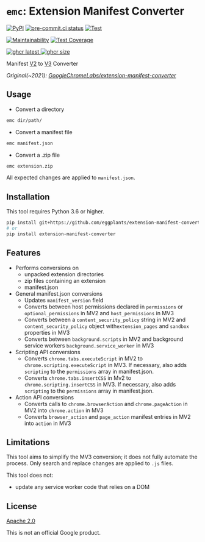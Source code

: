 # `emc`: Extension Manifest Converter

[![PyPI](
  https://img.shields.io/pypi/v/extension-manifest-converter?color=blue
  )](
  https://pypi.org/project/extension-manifest-converter
) [![pre-commit.ci status](
  https://results.pre-commit.ci/badge/github/eggplants/extension-manifest-converter/main.svg
  )](
  https://results.pre-commit.ci/latest/github/eggplants/extension-manifest-converter/main
) [![Test](
  https://github.com/eggplants/extension-manifest-converter/actions/workflows/test.yml/badge.svg
  )](
  https://github.com/eggplants/extension-manifest-converter/actions/workflows/test.yml
)

[![Maintainability](
  https://api.codeclimate.com/v1/badges/09b8d7fd82410ad92238/maintainability
  )](
  https://codeclimate.com/github/eggplants/extension-manifest-converter/maintainability
) [![Test Coverage](
  https://api.codeclimate.com/v1/badges/09b8d7fd82410ad92238/test_coverage
  )](
  https://codeclimate.com/github/eggplants/extension-manifest-converter/test_coverage
)

[![ghcr latest](
  https://ghcr-badge.herokuapp.com/eggplants/extension-manifest-converter/latest_tag?trim=major&label=latest
) ![ghcr size](
  https://ghcr-badge.herokuapp.com/eggplants/extension-manifest-converter/size)
](
  https://github.com/eggplants/extension-manifest-converter/pkgs/container/extension-manifest-converter
)

Manifest [V2](https://developer.chrome.com/docs/extensions/mv2/) to [V3](https://developer.chrome.com/docs/extensions/mv3/intro/) Converter

_Original(~2021): [GoogleChromeLabs/extension-manifest-converter](https://github.com/GoogleChromeLabs/extension-manifest-converter)_

## Usage

- Convert a directory

```bash
emc dir/path/
```

- Convert a manifest file

```bash
emc manifest.json
```

- Convert a .zip file

```bash
emc extension.zip
```

All expected changes are applied to `manifest.json`.

## Installation

This tool requires Python 3.6 or higher.

```bash
pip install git+https://github.com/eggplants/extension-manifest-converter
# or
pip install extension-manifest-converter
```

## Features

- Performs conversions on
  - unpacked extension directories
  - zip files containing an extension
  - manifest.json
- General manifest.json conversions
  - Updates `manifest_version` field
  - Converts between host permissions declared in `permissions` or `optional_permissions` in MV2 and
    `host_permissions` in MV3
  - Converts between a `content_security_policy` string in MV2 and `content_security_policy` object
    with`extension_pages` and `sandbox` properties in MV3
  - Converts between `background.scripts` in MV2 and background service workers
    `background.service_worker` in MV3
- Scripting API conversions
  - Converts `chrome.tabs.executeScript` in MV2 to `chrome.scripting.executeScript` in MV3. If
    necessary, also adds `scripting` to the `permissions` array in manifest.json.
  - Converts `chrome.tabs.insertCSS` in Mv2 to `chrome.scripting.insertCSS` in MV3. If necessary,
    also adds `scripting` to the `permissions` array in manifest.json.
- Action API conversions
  - Converts calls to `chrome.browserAction` and `chrome.pageAction` in MV2 into `chrome.action` in
    MV3
  - Converts `browser_action` and `page_action` manifest entries in MV2 into `action` in MV3

## Limitations

This tool aims to simplify the MV3 conversion; it does not fully automate the process. Only search
and replace changes are applied to `.js` files.

This tool does not:

- update any service worker code that relies on a DOM

## License

[Apache 2.0](https://github.com/GoogleChromeLabs/extension-manifest-converter/blob/master/LICENSE)

This is not an official Google product.
